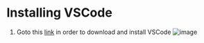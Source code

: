 # **Installing VSCode** 
1. Goto this [link](https://code.visualstudio.com/) in order to download and install VSCode
![image](https://user-images.githubusercontent.com/127058698/230821513-357bd120-4f1d-4875-8d3b-1f5fcf5bd9b0.png)
